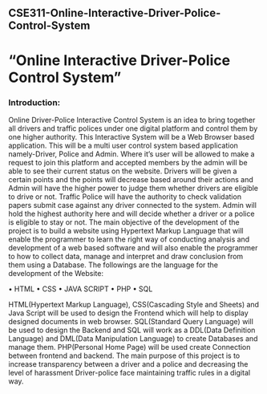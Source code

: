 ## CSE311-Online-Interactive-Driver-Police-Control-System
# “Online Interactive Driver-Police Control System”
### Introduction:
Online Driver-Police Interactive Control System is an idea to bring together all drivers and traffic polices under one digital platform and control them by one higher authority. This Interactive System will be a Web Browser based application. This will be a multi user control system based application namely-Driver, Police and Admin. Where it’s user will be allowed to make a request to join this platform and accepted members by the admin will be able to see their current status on the website. Drivers will be given a certain points and the points will decrease based around their actions and Admin will have the higher power to judge them whether drivers are eligible to drive or not. Traffic Police will have the authority to check validation papers submit case against any driver connected to the system. Admin will hold the highest authority here and will decide whether a driver or a police is eligible to stay or not.
The main objective of the development of the project is to build a website using Hypertext Markup Language that will enable the programmer to learn the right way of conducting analysis and development of a web based software and will also enable the programmer to how to collect data, manage and interpret and draw conclusion from them using a Database. The followings are the language for the development of the Website:


•	HTML
•	CSS
•	JAVA SCRIPT
•	PHP
•	SQL


HTML(Hypertext Markup Language), CSS(Cascading  Style and Sheets) and Java Script will be used to design the Frontend which will help to display designed documents in web browser. SQL(Standard Query Language) will be used to design the Backend and  SQL will work as a DDL(Data Definition Language) and DML(Data Manipulation Language) to create  Databases and manage them. PHP(Personal Home Page) will be used create Connection between frontend and backend. 
The main purpose of this project is to increase transparency between a driver and a police and decreasing the level of harassment Driver-police face maintaining traffic rules in a digital way.


